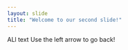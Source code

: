 ```yaml
---
layout: slide
title: "Welcome to our second slide!"
---
```

ALl text 
Use the left arrow to go back!
